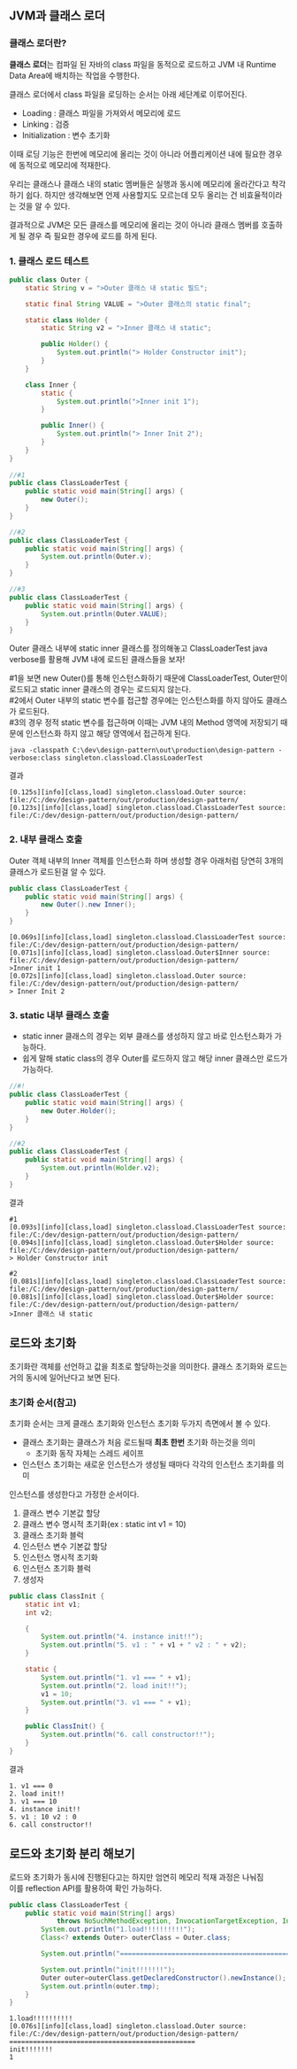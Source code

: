 ## JVM과 클래스 로더

### 클래스 로더란?
**클래스 로더**는 컴파일 된 자바의 class 파일을 동적으로 로드하고 JVM 내 Runtime Data Area에 배치하는 작업을 수행한다.  

클래스 로더에서 class 파일을 로딩하는 순서는 아래 세단계로 이루어진다.
- Loading : 클래스 파일을 가져와서 메모리에 로드
- Linking : 검증
- Initialization : 변수 초기화

이때 로딩 기능은 한번에 메모리에 올리는 것이 아니라 어플리케이션 내에 필요한 경우에 동적으로 메모리에 적재한다.

우리는 클래스나 클래스 내의 static 멤버들은 실행과 동시에 메모리에 올라간다고 착각하기 쉽다.
하지만 생각해보면 언제 사용할지도 모르는데 모두 올리는 건 비효율적이라는 것을 알 수 있다.

결과적으로 JVM은 모든 클래스를 메모리에 올리는 것이 아니라 클래스 멤버를 호출하게 될 경우 즉 필요한 경우에 로드를 하게 된다.

### 1. 클래스 로드 테스트 
```java
public class Outer {
    static String v = ">Outer 클래스 내 static 필드";

    static final String VALUE = ">Outer 클래스의 static final";

    static class Holder {
        static String v2 = ">Inner 클래스 내 static";

        public Holder() {
            System.out.println("> Holder Constructor init");
        }
    }

    class Inner {
        static {
            System.out.println(">Inner init 1");
        }

        public Inner() {
            System.out.println("> Inner Init 2");
        }
    }
}
    
//#1
public class ClassLoaderTest {
    public static void main(String[] args) {
        new Outer();
    }
}

//#2
public class ClassLoaderTest {
    public static void main(String[] args) {
        System.out.println(Outer.v);
    }
}

//#3
public class ClassLoaderTest {
    public static void main(String[] args) {
        System.out.println(Outer.VALUE);
    }
}
```
Outer 클래스 내부에 static inner 클래스를 정의해놓고 ClassLoaderTest java verbose를 활용해 JVM 내에 로드된 클래스들을 보자!  

#1을 보면 new Outer()를 통해 인스턴스화하기 때문에 ClassLoaderTest, Outer만이 로드되고 static inner 클래스의 경우는 로드되지 않는다.  
#2에서 Outer 내부의 static 변수를 접근할 경우에는 인스턴스화를 하지 않아도 클래스가 로드된다.  
#3의 경우 정적 static 변수를 접근하며 이때는 JVM 내의 Method 영역에 저장되기 때문에 인스턴스화 하지 않고 해당 영역에서 접근하게 된다.


```shell
java -classpath C:\dev\design-pattern\out\production\design-pattern -verbose:class singleton.classload.ClassLoaderTest
```

결과
```text
[0.125s][info][class,load] singleton.classload.Outer source: file:/C:/dev/design-pattern/out/production/design-pattern/
[0.123s][info][class,load] singleton.classload.ClassLoaderTest source: file:/C:/dev/design-pattern/out/production/design-pattern/
```
### 2. 내부 클래스 호출
Outer 객체 내부의 Inner 객체를 인스턴스화 하며 생성할 경우 아래처럼 당연히 3개의 클래스가 로드된걸 알 수 있다.
```java
public class ClassLoaderTest {
    public static void main(String[] args) {
        new Outer().new Inner();
    }
}
```
```text
[0.069s][info][class,load] singleton.classload.ClassLoaderTest source: file:/C:/dev/design-pattern/out/production/design-pattern/
[0.071s][info][class,load] singleton.classload.Outer$Inner source: file:/C:/dev/design-pattern/out/production/design-pattern/
>Inner init 1
[0.072s][info][class,load] singleton.classload.Outer source: file:/C:/dev/design-pattern/out/production/design-pattern/
> Inner Init 2

```

### 3. static 내부 클래스 호출
- static inner 클래스의 경우는 외부 클래스를 생성하지 않고 바로 인스턴스화가 가능하다.
- 쉽게 말해 static class의 경우 Outer를 로드하지 않고 해당 inner 클래스만 로드가 가능하다.
```java
//#!
public class ClassLoaderTest {
    public static void main(String[] args) {
        new Outer.Holder();
    }
}

//#2
public class ClassLoaderTest {
    public static void main(String[] args) {
        System.out.println(Holder.v2);
    }
}
```
결과
```text
#1
[0.093s][info][class,load] singleton.classload.ClassLoaderTest source: file:/C:/dev/design-pattern/out/production/design-pattern/
[0.094s][info][class,load] singleton.classload.Outer$Holder source: file:/C:/dev/design-pattern/out/production/design-pattern/
> Holder Constructor init

#2
[0.081s][info][class,load] singleton.classload.ClassLoaderTest source: file:/C:/dev/design-pattern/out/production/design-pattern/
[0.081s][info][class,load] singleton.classload.Outer$Holder source: file:/C:/dev/design-pattern/out/production/design-pattern/
>Inner 클래스 내 static
```

## 로드와 초기화
초기화란 객체를 선언하고 값을 최초로 할당하는것을 의미한다. 클래스 초기화와 로드는 거의 동시에 일어난다고 보면 된다.

### 초기화 순서(참고)
초기화 순서는 크게 클래스 초기화와 인스턴스 초기화 두가지 측면에서 볼 수 있다. 
- 클래스 초기화는 클래스가 처음 로드될때 **최초 한번** 초기화 하는것을 의미
  - 초기화 동작 자체는 스레드 세이프
- 인스턴스 초기화는 새로운 인스턴스가 생성될 때마다 각각의 인스턴스 초기화를 의미

인스턴스를 생성한다고 가정한 순서이다.
1. 클래스 변수 기본값 할당
2. 클래스 변수 명시적 초기화(ex : static int v1 = 10)
3. 클래스 초기화 블럭
4. 인스턴스 변수 기본값 할당
5. 인스턴스 명시적 초기화
6. 인스턴스 초기화 블럭
7. 생성자
```java
public class ClassInit {
    static int v1;
    int v2;

    {
        System.out.println("4. instance init!!");
        System.out.println("5. v1 : " + v1 + " v2 : " + v2);
    }

    static {
        System.out.println("1. v1 === " + v1);
        System.out.println("2. load init!!");
        v1 = 10;
        System.out.println("3. v1 === " + v1);
    }

    public ClassInit() {
        System.out.println("6. call constructor!!");
    }
}
```
결과
```text
1. v1 === 0
2. load init!!
3. v1 === 10
4. instance init!!
5. v1 : 10 v2 : 0
6. call constructor!!
```
## 로드와 초기화 분리 해보기
로드와 초기화가 동시에 진행된다고는 하지만 엄연히 메모리 적재 과정은 나눠짐  
이를 reflection API를 활용하여 확인 가능하다.
```java
public class ClassLoaderTest {
    public static void main(String[] args)
            throws NoSuchMethodException, InvocationTargetException, InstantiationException, IllegalAccessException {
        System.out.println("1.load!!!!!!!!!!");
        Class<? extends Outer> outerClass = Outer.class;

        System.out.println("===============================================");

        System.out.println("init!!!!!!!");
        Outer outer=outerClass.getDeclaredConstructor().newInstance();
        System.out.println(outer.tmp);
    }
}
```

```text
1.load!!!!!!!!!!
[0.076s][info][class,load] singleton.classload.Outer source: file:/C:/dev/design-pattern/out/production/design-pattern/
===============================================
init!!!!!!!
1

```
